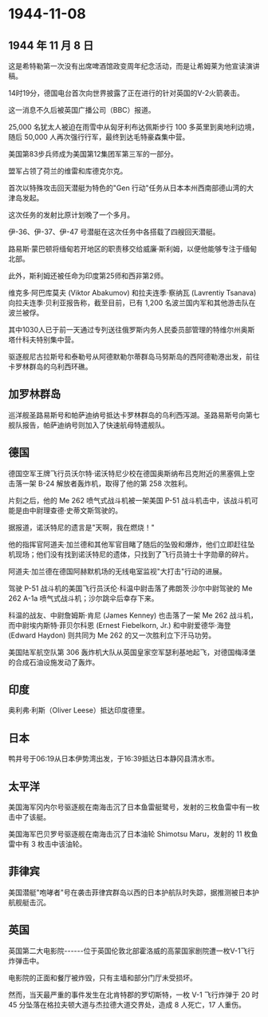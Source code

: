 # 1944-11-08

## 1944 年 11 月 8 日

这是希特勒第一次没有出席啤酒馆政变周年纪念活动，而是让希姆莱为他宣读演讲稿。

14时19分，德国电台首次向世界披露了正在进行的针对英国的V-2火箭袭击。

这一消息不久后被英国广播公司（BBC）报道。

25,000 名犹太人被迫在雨雪中从匈牙利布达佩斯步行 100
多英里到奥地利边境，随后 50,000 人再次强行行军，最终到达毛特豪森集中营。

美国第83步兵师成为美国第12集团军第三军的一部分。

盟军占领了荷兰的维雷和库德克尔克。

首次以特殊攻击回天潜艇为特色的"Gen
行动"任务从日本本州西南部德山湾的大津岛发起。

这次任务的发射比原计划晚了一个多月。

伊-36、伊-37、伊-47 号潜艇在这次任务中各搭载了四艘回天潜艇。

路易斯·蒙巴顿将缅甸若开地区的职责移交给威廉·斯利姆，以便他能够专注于缅甸北部。

此外，斯利姆还被任命为印度第25师和西非第2师。

维克多·阿巴库莫夫 (Viktor Abakumov) 和拉夫连季·察纳瓦 (Lavrentiy
Tsanava) 向拉夫连季·贝利亚报告称，截至目前，已有 1,200
名波兰国内军和其他游击队在波兰被俘。

其中1030人已于前一天通过专列送往俄罗斯内务人民委员部管理的特维尔州奥斯塔什科夫特别集中营。

驱逐舰尼古拉斯号和泰勒号从阿德默勒尔蒂群岛马努斯岛的西阿德勒港出发，前往卡罗林群岛的乌利西环礁。

## 加罗林群岛

巡洋舰圣路易斯号和帕萨迪纳号抵达卡罗林群岛的乌利西泻湖。圣路易斯号向第七舰队报告，帕萨迪纳号则加入了快速航母特遣舰队。

## 德国

德国空军王牌飞行员沃尔特·诺沃特尼少校在德国奥斯纳布吕克附近的黑塞佩上空击落一架
B-24 解放者轰炸机，取得了他的第 258 次胜利。

片刻之后，他的 Me 262 喷气式战斗机被一架美国 P-51
战斗机击中，该战斗机可能是由中尉理查德·史蒂文斯驾驶的。

据报道，诺沃特尼的遗言是"天啊，我在燃烧！"

他的指挥官阿道夫·加兰德和其他军官目睹了随后的坠毁和爆炸，他们立即赶往坠机现场；他们没有找到诺沃特尼的遗体，只找到了飞行员骑士十字勋章的碎片。

阿道夫·加兰德在德国阿赫默机场的无线电室监视"大打击"行动的进展。

驾驶 P-51 战斗机的美国飞行员沃伦·科温中尉击落了弗朗茨·沙尔中尉驾驶的 Me
262 A-1a 喷气式战斗机；沙尔跳伞后幸存下来。

科温的战友、中尉詹姆斯·肯尼 (James Kenney) 也击落了一架 Me 262
战斗机，而中尉埃内斯特·菲贝尔科恩 (Ernest Fiebelkorn, Jr.)
和中尉爱德华·海登 (Edward Haydon) 则共同为 Me 262
的又一次胜利立下汗马功劳。

美国陆军航空队第 306
轰炸机大队从英国皇家空军瑟利基地起飞，对德国梅泽堡的合成石油设施发动了轰炸。

## 印度

奥利弗·利斯（Oliver Leese）抵达印度德里。

## 日本

鸭井号于06:19从日本伊势湾出发，于16:39抵达日本静冈县清水市。

## 太平洋

美国海军冈内尔号驱逐舰在南海击沉了日本鱼雷艇鹭号，发射的三枚鱼雷中有一枚击中了该艇。

美国海军巴贝罗号驱逐舰在南海击沉了日本油轮 Shimotsu Maru，发射的 11
枚鱼雷中有 3 枚击中该油轮。

## 菲律宾

美国潜艇"咆哮者"号在袭击菲律宾群岛以西的日本护航队时失踪，据推测被日本护航舰艇击沉。

## 英国

英国第二大电影院------位于英国伦敦北部霍洛威的高蒙国家剧院遭一枚V-1飞行炸弹击中。

电影院的正面和餐厅被炸毁，只有主墙和部分门厅未受损坏。

然而，当天最严重的事件发生在北肯特郡的罗切斯特，一枚 V-1 飞行炸弹于 20
时 45 分坠落在格拉夫顿大道与杰拉德大道交界处，造成 8 人死亡，17 人重伤。

